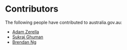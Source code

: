 # Contributors

The following people have contributed to australia.gov.au:

*   [Adam Zerella](https://github.com/adamzerella)
*   [Sukraj Ghuman](https://github.com/sukhrajghuman)
*   [Brendan Ng](https://github.com/brendancng)
